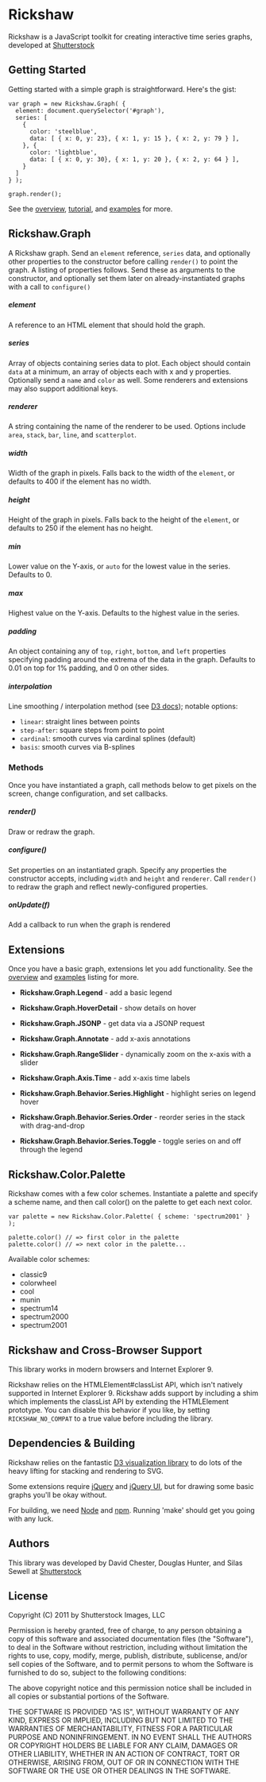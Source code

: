 # Rickshaw

Rickshaw is a JavaScript toolkit for creating interactive time series graphs, developed at [Shutterstock](http://www.shutterstock.com)

## Getting Started

Getting started with a simple graph is straightforward.  Here's the gist:

    var graph = new Rickshaw.Graph( {
      element: document.querySelector('#graph'),
      series: [
        {
          color: 'steelblue',
          data: [ { x: 0, y: 23}, { x: 1, y: 15 }, { x: 2, y: 79 } ],
        }, {
          color: 'lightblue',
          data: [ { x: 0, y: 30}, { x: 1, y: 20 }, { x: 2, y: 64 } ],
        }
      ]
    } );

    graph.render();

See the [overview](http://code.shutterstock.com/rickshaw/), [tutorial](http://shutterstock.github.com/rickshaw/tutorial/introduction.html), and [examples](http://shutterstock.github.com/rickshaw/examples/) for more.

## Rickshaw.Graph 

A Rickshaw graph.  Send an `element` reference, `series` data, and optionally other properties to the constructor before calling `render()` to point the graph.  A listing of properties follows.  Send these as arguments to the constructor, and optionally set them later on already-instantiated graphs with a call to `configure()`

##### element

A reference to an HTML element that should hold the graph. 

##### series

Array of objects containing series data to plot.  Each object should contain `data` at a minimum, an array of objects each with x and y properties.  Optionally send a `name` and `color` as well.  Some renderers and extensions may also support additional keys.

##### renderer

A string containing the name of the renderer to be used.  Options include `area`, `stack`, `bar`, `line`, and `scatterplot`.

##### width

Width of the graph in pixels.  Falls back to the width of the `element`, or defaults to 400 if the element has no width.

##### height

Height of the graph in pixels.  Falls back to the height of the `element`, or defaults to 250 if the element has no height.

##### min

Lower value on the Y-axis, or `auto` for the lowest value in the series.  Defaults to 0.

##### max

Highest value on the Y-axis.  Defaults to the highest value in the series.

##### padding

An object containing any of `top`, `right`, `bottom`, and `left` properties specifying padding around the extrema of the data in the graph.  Defaults to 0.01 on top for 1% padding, and 0 on other sides.

##### interpolation

Line smoothing / interpolation method (see [D3 docs](https://github.com/mbostock/d3/wiki/SVG-Shapes#wiki-line_interpolate)); notable options:

  * `linear`: straight lines between points
  * `step-after`: square steps from point to point
  * `cardinal`: smooth curves via cardinal splines (default)
  * `basis`: smooth curves via B-splines

### Methods

Once you have instantiated a graph, call methods below to get pixels on the screen, change configuration, and set callbacks.

##### render()

Draw or redraw the graph.

##### configure()

Set properties on an instantiated graph.  Specify any properties the constructor accepts, including `width` and `height` and `renderer`.  Call `render()` to redraw the graph and reflect newly-configured properties.

##### onUpdate(f)

Add a callback to run when the graph is rendered


## Extensions

Once you have a basic graph, extensions let you add functionality.  See the [overview](http://code.shutterstock.com/rickshaw/) and [examples](http://shutterstock.github.com/rickshaw/examples/) listing for more.
 
* __Rickshaw.Graph.Legend__ - add a basic legend

* __Rickshaw.Graph.HoverDetail__ - show details on hover

* __Rickshaw.Graph.JSONP__ - get data via a JSONP request

* __Rickshaw.Graph.Annotate__ - add x-axis annotations

* __Rickshaw.Graph.RangeSlider__ - dynamically zoom on the x-axis with a slider

* __Rickshaw.Graph.Axis.Time__ - add x-axis time labels

* __Rickshaw.Graph.Behavior.Series.Highlight__ - highlight series on legend hover

* __Rickshaw.Graph.Behavior.Series.Order__ - reorder series in the stack with drag-and-drop

* __Rickshaw.Graph.Behavior.Series.Toggle__ - toggle series on and off through the legend


## Rickshaw.Color.Palette

Rickshaw comes with a few color schemes. Instantiate a palette and specify a scheme name, and then call color() on the palette to get each next color.

    var palette = new Rickshaw.Color.Palette( { scheme: 'spectrum2001' } );
    
    palette.color() // => first color in the palette
    palette.color() // => next color in the palette...

Available color schemes:

  * classic9
  * colorwheel
  * cool
  * munin
  * spectrum14
  * spectrum2000
  * spectrum2001


## Rickshaw and Cross-Browser Support

This library works in modern browsers and Internet Explorer 9.

Rickshaw relies on the HTMLElement#classList API, which isn't natively supported in Internet Explorer 9.  Rickshaw adds support by including a shim which implements the classList API by extending the HTMLElement prototype.  You can disable this behavior if you like, by setting `RICKSHAW_NO_COMPAT` to a true value before including the library. 


## Dependencies & Building

Rickshaw relies on the fantastic [D3 visualization library](http://mbostock.github.com/d3/) to do lots of the heavy lifting for stacking and rendering to SVG.

Some extensions require [jQuery](http://jquery.com) and [jQuery UI](http://jqueryui.com), but for drawing some basic graphs you'll be okay without.

For building, we need [Node](http://nodejs.org) and [npm](http://npmjs.org).  Running 'make' should get you going with any luck.

## Authors

This library was developed by David Chester, Douglas Hunter, and Silas Sewell at [Shutterstock](http://www.shutterstock.com)


## License

Copyright (C) 2011 by Shutterstock Images, LLC

Permission is hereby granted, free of charge, to any person obtaining a copy of this software and associated documentation files (the "Software"), to deal in the Software without restriction, including without limitation the rights to use, copy, modify, merge, publish, distribute, sublicense, and/or sell copies of the Software, and to permit persons to whom the Software is furnished to do so, subject to the following conditions:

The above copyright notice and this permission notice shall be included in all copies or substantial portions of the Software.

THE SOFTWARE IS PROVIDED "AS IS", WITHOUT WARRANTY OF ANY KIND, EXPRESS OR IMPLIED, INCLUDING BUT NOT LIMITED TO THE WARRANTIES OF MERCHANTABILITY, FITNESS FOR A PARTICULAR PURPOSE AND NONINFRINGEMENT. IN NO EVENT SHALL THE AUTHORS OR COPYRIGHT HOLDERS BE LIABLE FOR ANY CLAIM, DAMAGES OR OTHER LIABILITY, WHETHER IN AN ACTION OF CONTRACT, TORT OR OTHERWISE, ARISING FROM, OUT OF OR IN CONNECTION WITH THE SOFTWARE OR THE USE OR OTHER DEALINGS IN THE SOFTWARE.

